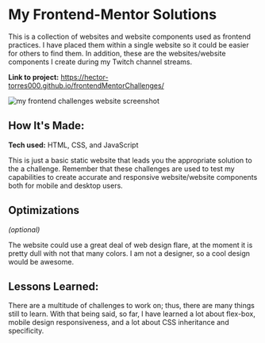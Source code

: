 # My Frontend-Mentor Solutions

This is a collection of websites and website components used as frontend practices. I have placed them within a single website so it could be easier for others to find them.
In addition, these are the websites/website components I create during my Twitch channel streams.

**Link to project:** https://hector-torres000.github.io/frontendMentorChallenges/

<img src="" alt="my frontend challenges website screenshot">

## How It's Made:

**Tech used:** HTML, CSS, and JavaScript

This is just a basic static website that leads you the appropriate solution to the a challenge. Remember that these challenges are used to test my capabilities
to create accurate and responsive website/website components both for mobile and desktop users.

## Optimizations

_(optional)_

The website could use a great deal of web design flare, at the moment it is pretty dull with not that many colors. I am not a designer, so a cool design would be awesome.

## Lessons Learned:

There are a multitude of challenges to work on; thus, there are many things still to learn.
With that being said, so far, I have learned a lot about flex-box, mobile design responsiveness, and a lot about CSS inheritance and specificity.
